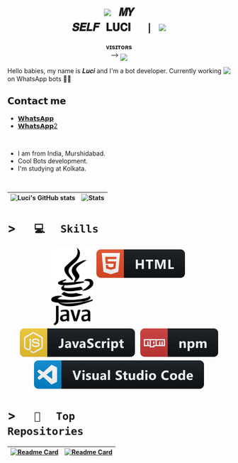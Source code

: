 <!--https://cdn.discordapp.com/emojis/905827157782200320.png?size=80-->

# <h1 align="center"> <code>[<img src="https://pbs.twimg.com/media/Dsw0HsjWwAA-8fE.jpg" height="110px">](https://www.facebook.com/I.LUCI.ZR/)⠀𝑴𝒀 𝑺𝑬𝑳𝑭 𝐋𝐔𝐂𝐈⠀⠀| [<img src="https://spotify-github-profile.vercel.app/api/view?uid=uwjnzqtalkghfb2gd7ueltxzb&cover_image=true&theme=novatorem&bar_color=ff0000&bar_color_cover=falsespo" background="#fff" height="110px">](https://open.spotify.com/user/uwjnzqtalkghfb2gd7ueltxzb)</code> </h1>

<p align="center">
    <b>ᴠɪsɪᴛᴏʀs</b><br>
 -->    <img align="middle" src="https://profile-counter.glitch.me/LuciZR/count.svg" />
</p>

<div align="center">
<img height="165px" src='https://github-readme-stats.vercel.app/api?username=LuciZR&show_icons=true&include_all_commits=true&theme=mere&hide_border=true' align="right">
</div>



<div align="left">
Hello babies, my name is 𝑳𝒖𝒄𝒊 and I'm a bot developer. Currently working on WhatsApp bots 🎸✨
</div>


##
## 𝗖𝗼𝗻𝘁𝗮𝗰𝘁 𝗺𝗲
* [𝗪𝗵𝗮𝘁𝘀𝗔𝗽𝗽](https://api.whatsapp.com/send?phone=+918293838182)
*  [𝗪𝗵𝗮𝘁𝘀𝗔𝗽𝗽2](https://api.whatsapp.com/send?phone=+919733377065)
<br>

* I am from India, Murshidabad.
* Cool Bots development.
* I'm studying at Kolkata. 

<br>


| ![Luci's GitHub stats](https://github-readme-stats.vercel.app/api?username=LuciZR&show_icons=true&theme=tokyonight) | ![Stats](https://github-readme-stats.vercel.app/api/wakatime?username=LuciZR&theme=radical&hide_border=true&layout=compact&langs_count=6&hide_title=true) |
| ----- | ----- |
   

# > <code>⠀⠀💻⠀⠀Skills⠀⠀</code>
<p align="center">
  <img src="https://github.com/Xx-Ashutosh-xX/Xx-Ashutosh-xX/blob/master/assets/icons/java.png" alt="java"  width="95" hight="45">
  <img src="https://raw.githubusercontent.com/8bithemant/8bithemant/master/svg/dev/languages/html.svg" alt="html" style="vertical-align:top; margin:4px">    
  <img src="https://raw.githubusercontent.com/8bithemant/8bithemant/master/svg/dev/languages/js.svg" alt="js" style="vertical-align:top; margin:4px">
  <img src="https://raw.githubusercontent.com/8bithemant/8bithemant/master/svg/dev/services/npm.svg" alt="npm" style="vertical-align:top; margin:4px">
  <img src="https://raw.githubusercontent.com/8bithemant/8bithemant/master/svg/dev/tools/visualstudio_code.svg" alt="vscode" style="vertical-align:top; margin:4px">
</p>

# > <code>⠀⠀🌟⠀⠀Top Repositories⠀⠀</code>

| [![Readme Card](https://github-readme-stats.vercel.app/api/pin/?username=LuciZR&repo=Mia-Md&theme=vision-friendly-dark)](https://github.com/LuciZR/Mia-Md) | [![Readme Card](https://github-readme-stats.vercel.app/api/pin/?username=LuciZR&repo=Foxy_shadow-MD&theme=vision-friendly-dark)](https://github.com/LuciZR/Mia-Md) |
| ----- | ----- |

<!--<code> <a href="https://matepedia.000webhostapp.com/HTML's/index.html" target="_blank"><img height="335px" align="center" src="https://matepedia.000webhostapp.com/Imagenes/NewSpace%20NewNew!!!!.png"></a> </code>-->

